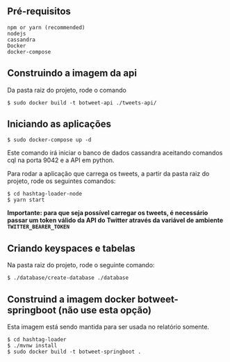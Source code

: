 ## Pré-requisitos
```
npm or yarn (recommended)
nodejs
cassandra
Docker
docker-compose
```

## Construindo a imagem da api
Da pasta raiz do projeto, rode o comando
```
$ sudo docker build -t botweet-api ./tweets-api/
```

## Iniciando as aplicações
```
$ sudo docker-compose up -d
```
Este comando irá iniciar o banco de dados cassandra aceitando comandos cql na porta 9042 e a API em python.

Para rodar a aplicação que carrega os tweets, a partir da pasta raiz do projeto, rode os seguintes comandos:
```
$ cd hashtag-loader-node
$ yarn start
```
**Importante: para que seja possível carregar os tweets, é necessário passar um token válido da API do Twitter através da variável de ambiente `TWITTER_BEARER_TOKEN`**

## Criando keyspaces e tabelas
Na pasta raiz do projeto, rode o seguinte comando:
```
$ ./database/create-database ./database
```

## Construind a imagem docker botweet-springboot (não use esta opção)
Esta imagem está sendo mantida para ser usada no relatório somente.
```
$ cd hashtag-loader
$ ./mvnw install
$ sudo docker build -t botweet-springboot .
```
